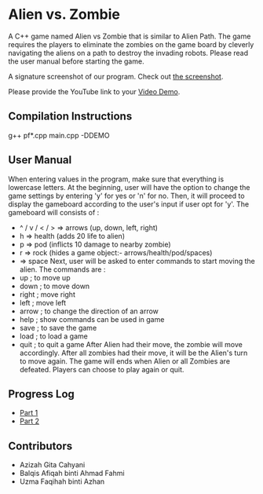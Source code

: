 # Alien vs. Zombie

A C++ game named Alien vs Zombie that is similar to Alien Path. The game requires the players to eliminate the zombies on the game board by cleverly navigating the aliens on a path to destroy the invading robots. Please read the user manual before starting the game.

A signature screenshot of our program. Check out [the screenshot](/images/Screenshot_20230201_125103.png).

Please provide the YouTube link to your [Video Demo](https://youtu.be/z1iKqUoXnW4).

## Compilation Instructions

g++ pf\*.cpp main.cpp -DDEMO

## User Manual

When entering values in the program, make sure that everything is lowercase letters.
At the beginning, user will have the option to change the game settings by entering 'y' for yes or 'n' for no.
Then, it will proceed to display the gameboard according to the user's input if user opt for 'y'.
The gameboard will consists of :
- ^ / v / < / > => arrows (up, down, left, right)
- h => health (adds 20 life to alien)
- p => pod (inflicts 10 damage to nearby zombie)
- r => rock (hides a game object:- arrows/health/pod/spaces)
-   => space
Next, user will be asked to enter commands to start moving the alien.
The commands are :
- up ; to move up
- down ; to move down
- right ; move right
- left ; move left
- arrow ; to change the direction of an arrow
- help ; show commands can be used in game
- save ; to save the game
- load ; to load a game
- quit ; to quit a game
After Alien had their move, the zombie will move accordingly.
After all zombies had their move, it will be the Alien's turn to move again.
The game will ends when Alien or all Zombies are defeated.
Players can choose to play again or quit.

## Progress Log

- [Part 1](PART1.md)
- [Part 2](PART2.md)

## Contributors

- Azizah Gita Cahyani
- Balqis Afiqah binti Ahmad Fahmi
- Uzma Faqihah binti Azhan



